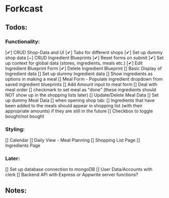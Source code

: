 # Forkcast

## Todos:

### Functionality:

[✔] CRUD Shop-Data and UI
[✔] Tabs for different shops
[✔] Set up dummy shop data
[~] CRUD Ingredient Blueprints
[✔] Reset forms on submit
[✔] Set up context for global data (stores, ingredients, meals etc.)
[✔] Edit Ingredient Blueprint Form
[✔] Delete Ingredient Blueprint
[] Basic Display of Ingredient data
[] Set up dummy Ingredient data
[] Show ingredients as options in making a meal
[] Meal Form - Populate ingredient dropdown from saved ingredient blueprints
[] Add Amount input to meal form
[] Deal with meal order
[] checkmark to set meal as "done" (these ingredients should NOT show up in the shopping lists later)
[] Update/Delete Meal Data
[] Set up dummy Meal Data
[] when opening shop tab:
[] Ingredients that have been added to the meals should appear in shopping list (with their appropriate amounts) if they are still in the future
[] Checkbox to toggle bought/not bought

### Styling:

[] Calendar
[] Daily View - Meal Planning
[] Shopping List Page
[] Ingredients Page

### Later:

[] Set up database connection to mongoDB
[] User Data/Accounts with clerk
[] Backend API with Express or Appwrite server functions?

## Notes:
